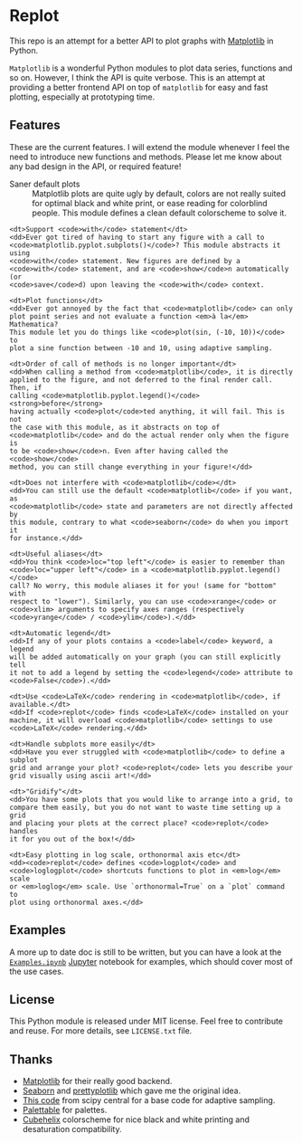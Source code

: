 Replot
======

This repo is an attempt for a better API to plot graphs with
[Matplotlib](http://matplotlib.org/) in Python.


`Matplotlib` is a wonderful Python modules to plot data series, functions and
so on. However, I think the API is quite verbose. This is an attempt at
providing a better frontend API on top of `matplotlib` for easy and fast
plotting, especially at prototyping time.

## Features

These are the current features. I will extend the module whenever I feel the
need to introduce new functions and methods. Please let me know about any bad
design in the API, or required feature!

<dl>
    <dt>Saner default plots</dt>
    <dd>Matplotlib plots are quite ugly by default, colors are not really
    suited for optimal black and white print, or ease reading for colorblind
    people. This module defines a clean default colorscheme to solve it.</dd>

    <dt>Support <code>with</code> statement</dt>
    <dd>Ever got tired of having to start any figure with a call to
    <code>matplotlib.pyplot.subplots()</code>? This module abstracts it using
    <code>with</code> statement. New figures are defined by a
    <code>with</code> statement, and are <code>show</code>n automatically (or
    <code>save</code>d) upon leaving the <code>with</code> context.

    <dt>Plot functions</dt>
    <dd>Ever got annoyed by the fact that <code>matplotlib</code> can only
    plot point series and not evaluate a function <em>à la</em> Mathematica?
    This module let you do things like <code>plot(sin, (-10, 10))</code> to
    plot a sine function between -10 and 10, using adaptive sampling.

    <dt>Order of call of methods is no longer important</dt>
    <dd>When calling a method from <code>matplotlib</code>, it is directly
    applied to the figure, and not deferred to the final render call. Then, if
    calling <code>matplotlib.pyplot.legend()</code> <strong>before</strong>
    having actually <code>plot</code>ted anything, it will fail. This is not
    the case with this module, as it abstracts on top of
    <code>matplotlib</code> and do the actual render only when the figure is
    to be <code>show</code>n. Even after having called the <code>show</code>
    method, you can still change everything in your figure!</dd>

    <dt>Does not interfere with <code>matplotlib</code></dt>
    <dd>You can still use the default <code>matplotlib</code> if you want, as
    <code>matplotlib</code> state and parameters are not directly affected by
    this module, contrary to what <code>seaborn</code> do when you import it
    for instance.</dd>

    <dt>Useful aliases</dt>
    <dd>You think <code>loc="top left"</code> is easier to remember than
    <code>loc="upper left"</code> in a <code>matplotlib.pyplot.legend()</code>
    call? No worry, this module aliases it for you! (same for "bottom" with
    respect to "lower"). Similarly, you can use <code>xrange</code> or
    <code>xlim> arguments to specify axes ranges (respectively
    <code>yrange</code> / <code>ylim</code>).</dd>

    <dt>Automatic legend</dt>
    <dd>If any of your plots contains a <code>label</code> keyword, a legend
    will be added automatically on your graph (you can still explicitly tell
    it not to add a legend by setting the <code>legend</code> attribute to
    <code>False</code>).</dd>

    <dt>Use <code>LaTeX</code> rendering in <code>matplotlib</code>, if
    available.</dt>
    <dd>If <code>replot</code> finds <code>LaTeX</code> installed on your
    machine, it will overload <code>matplotlib</code> settings to use
    <code>LaTeX</code> rendering.</dd>

    <dt>Handle subplots more easily</dt>
    <dd>Have you ever struggled with <code>matplotlib</code> to define a subplot
    grid and arrange your plot? <code>replot</code> lets you describe your
    grid visually using ascii art!</dd>

    <dt>"Gridify"</dt>
    <dd>You have some plots that you would like to arrange into a grid, to
    compare them easily, but you do not want to waste time setting up a grid
    and placing your plots at the correct place? <code>replot</code> handles
    it for you out of the box!</dd>

    <dt>Easy plotting in log scale, orthonormal axis etc</dt>
    <dd><code>replot</code> defines <code>logplot</code> and
    <code>loglogplot</code> shortcuts functions to plot in <em>log</em> scale
    or <em>loglog</em> scale. Use `orthonormal=True` on a `plot` command to
    plot using orthonormal axes.</dd>
</dl>


## Examples

A more up to date doc is still to be written, but you can have a look at the
<a href="https://github.com/Phyks/replot/blob/master/Examples.ipynb">`Examples.ipynb`</a>
[Jupyter](https://github.com/jupyter/notebook/) notebook for
examples, which should cover most of the use cases.


## License

This Python module is released under MIT license. Feel free to contribute and
reuse. For more details, see `LICENSE.txt` file.


## Thanks

* [Matplotlib](http://matplotlib.org/) for their really good backend.
* [Seaborn](https://github.com/mwaskom/seaborn) and
  [prettyplotlib](http://blog.olgabotvinnik.com/prettyplotlib/) which gave me
  the original idea.
* [This code](http://central.scipy.org/item/53/1/adaptive-sampling-of-1d-functions)
  from scipy central for a base code for adaptive sampling.
* [Palettable](https://jiffyclub.github.io/palettable/) for palettes.
* [Cubehelix](http://www.ifweassume.com/2013/05/cubehelix-or-how-i-learned-to-love.html)
  colorscheme for nice black and white printing and desaturation compatibility.
